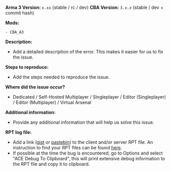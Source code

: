 **Arma 3 Version:** `x.xx` (stable / rc / dev)
**CBA Version:** `3.x.x` (stable / dev + commit hash)

**Mods:**
```
- CBA_A3
```

**Description:**
- Add a detailed description of the error. This makes it easier for us to fix the issue.

**Steps to reproduce:**
- Add the steps needed to reproduce the issue.

**Where did the issue occur?**
- Dedicated / Self-Hosted Multiplayer / Singleplayer / Editor (Singleplayer) / Editor (Multiplayer) / Virtual Arsenal

**Additional information:**
- Provide any additional information that will help us solve this issue.

**RPT log file:**
- Add a link ([gist](https://gist.github.com) or [pastebin](http://pastebin.com)) to the client and/or server RPT file. An instruction to find your RPT files can be found [here](https://community.bistudio.com/wiki/Crash_Files#Arma_3).
- If possible at the time the bug is encountered, go to Options and select "ACE Debug To Clipboard", this will print extensive debug information to the RPT file and copy it to clipboard.
